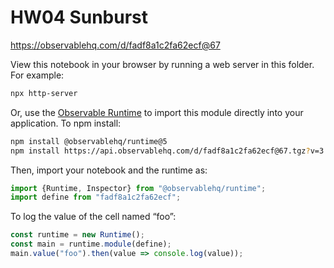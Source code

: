 # HW04 Sunburst

https://observablehq.com/d/fadf8a1c2fa62ecf@67

View this notebook in your browser by running a web server in this folder. For
example:

~~~sh
npx http-server
~~~

Or, use the [Observable Runtime](https://github.com/observablehq/runtime) to
import this module directly into your application. To npm install:

~~~sh
npm install @observablehq/runtime@5
npm install https://api.observablehq.com/d/fadf8a1c2fa62ecf@67.tgz?v=3
~~~

Then, import your notebook and the runtime as:

~~~js
import {Runtime, Inspector} from "@observablehq/runtime";
import define from "fadf8a1c2fa62ecf";
~~~

To log the value of the cell named “foo”:

~~~js
const runtime = new Runtime();
const main = runtime.module(define);
main.value("foo").then(value => console.log(value));
~~~

